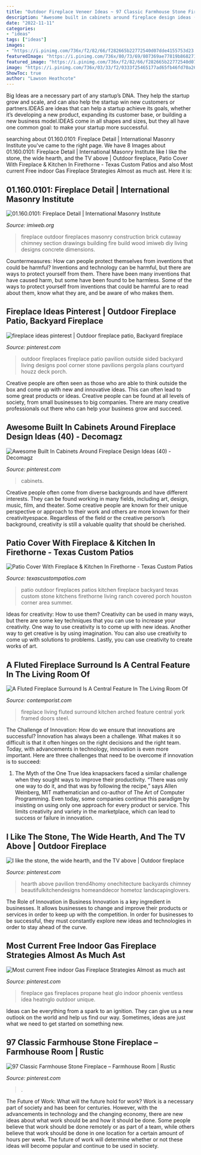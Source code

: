 ```yaml
---
title: "Outdoor Fireplace Veneer Ideas ~ 97 Classic Farmhouse Stone Fireplace – Farmhouse Room"
description: "Awesome built in cabinets around fireplace design ideas (40)"
date: "2022-11-11"
categories:
- "ideas"
tags: ["ideas"]
images:
- "https://i.pinimg.com/736x/f2/82/66/f282665b22772540d07dde4155753d23.jpg"
featuredImage: "https://i.pinimg.com/736x/80/73/69/807369ae77819b8682714b1b4da7b702.jpg"
featured_image: "https://i.pinimg.com/736x/f2/82/66/f282665b22772540d07dde4155753d23.jpg"
image: "https://i.pinimg.com/736x/03/33/f2/0333f25465177ad65fb46fd70a2654ac.jpg"
ShowToc: true
author: "Lawson Heathcote"
---
```



Big Ideas are a necessary part of any startup’s DNA. They help the startup grow and scale, and can also help the startup win new customers or partners.IDEAS are ideas that can help a startup achieve its goals, whether it’s developing a new product, expanding its customer base, or building a new business model.IDEAS come in all shapes and sizes, but they all have one common goal: to make your startup more successful.

	

		
searching about 01.160.0101: Fireplace Detail | International Masonry Institute you've came to the right page. We have 8 Images about 01.160.0101: Fireplace Detail | International Masonry Institute like I like the stone, the wide hearth, and the TV above | Outdoor fireplace, Patio Cover With Fireplace &amp; Kitchen In Firethorne - Texas Custom Patios and also Most current Free indoor Gas Fireplace Strategies Almost as much ast. Here it is:
		
    
## 01.160.0101: Fireplace Detail | International Masonry Institute

<img loading=lazy src="http://imiweb.org/wp-content/uploads/2015/11/BEST-FIREPLACE-CUTAWAY.jpg" onerror="this.onerror=null;this.src='https://tse2.mm.bing.net/th?id=OIP.PYInCbZFfIoxFkQE-pMdUgHaKj&amp;pid=15.1';" alt="01.160.0101: Fireplace Detail | International Masonry Institute">

_Source: imiweb.org_

>fireplace outdoor fireplaces masonry construction brick cutaway chimney section drawings building fire build wood imiweb diy living designs concrete dimensions. 

	

Countermeasures: How can people protect themselves from inventions that could be harmful?
Inventions and technology can be harmful, but there are ways to protect yourself from them. There have been many inventions that have caused harm, but some have been found to be harmless. Some of the ways to protect yourself from inventions that could be harmful are to read about them, know what they are, and be aware of who makes them.

    
## Fireplace Ideas Pinterest | Outdoor Fireplace Patio, Backyard Fireplace

<img loading=lazy src="https://i.pinimg.com/736x/6c/df/cf/6cdfcf701acb78f1d6e44475bfa18328.jpg" onerror="this.onerror=null;this.src='https://tse2.mm.bing.net/th?id=OIP.RvCY9tuKkchi6HaQFBGjyQHaLE&amp;pid=15.1';" alt="fireplace ideas pinterest | Outdoor fireplace patio, Backyard fireplace">

_Source: pinterest.com_

>outdoor fireplaces fireplace patio pavilion outside sided backyard living designs pool corner stone pavilions pergola plans courtyard houzz deck porch. 

	

Creative people are often seen as those who are able to think outside the box and come up with new and innovative ideas. This can often lead to some great products or ideas. Creative people can be found at all levels of society, from small businesses to big companies. There are many creative professionals out there who can help your business grow and succeed.

    
## Awesome Built In Cabinets Around Fireplace Design Ideas (40) - Decomagz

<img loading=lazy src="https://i.pinimg.com/736x/66/94/6a/66946a9029d04f80136e3a2402af220d.jpg" onerror="this.onerror=null;this.src='https://tse3.mm.bing.net/th?id=OIP.g4pt246Y6LV7Xjl4tEdS5gHaLH&amp;pid=15.1';" alt="Awesome Built In Cabinets Around Fireplace Design Ideas (40) - Decomagz">

_Source: pinterest.com_

>cabinets. 

	

Creative people often come from diverse backgrounds and have different interests. They can be found working in many fields, including art, design, music, film, and theater. Some creative people are known for their unique perspective or approach to their work and others are more known for their creativityespace. Regardless of the field or the creative person’s background, creativity is still a valuable quality that should be cherished.

    
## Patio Cover With Fireplace &amp; Kitchen In Firethorne - Texas Custom Patios

<img loading=lazy src="https://texascustompatios.com/wp-content/uploads/2015/02/Cover.jpg" onerror="this.onerror=null;this.src='https://tse1.mm.bing.net/th?id=OIP.Z_W530KtxmTaq7INhPuipQHaE8&amp;pid=15.1';" alt="Patio Cover With Fireplace &amp; Kitchen In Firethorne - Texas Custom Patios">

_Source: texascustompatios.com_

>patio outdoor fireplaces patios kitchen fireplace backyard texas custom stone kitchens firethorne living ranch covered porch houston corner area summer. 

	

Ideas for creativity: How to use them?
Creativity can be used in many ways, but there are some key techniques that you can use to increase your creativity. One way to use creativity is to come up with new ideas. Another way to get creative is by using imagination. You can also use creativity to come up with solutions to problems. Lastly, you can use creativity to create works of art.

    
## A Fluted Fireplace Surround Is A Central Feature In The Living Room Of

<img loading=lazy src="https://www.contemporist.com/wp-content/uploads/2020/10/arched-doorway-kitchen-201020-1157-06.jpg" onerror="this.onerror=null;this.src='https://tse3.mm.bing.net/th?id=OIP.OfuPWPI_8JGQASMenW3veQHaJ4&amp;pid=15.1';" alt="A Fluted Fireplace Surround Is A Central Feature In The Living Room Of">

_Source: contemporist.com_

>fireplace living fluted surround kitchen arched feature central york framed doors steel. 

	

The Challenge of Innovation: How do we ensure that innovations are successful?
Innovation has always been a challenge. What makes it so difficult is that it often hinges on the right decisions and the right team. Today, with advancements in technology, innovation is even more important. Here are three challenges that need to be overcome if innovation is to succeed:
1. The Myth of the One True Idea
 knapsackers faced a similar challenge when they sought ways to improve their productivity. “There was only one way to do it, and that was by following the recipe,” says Allen Weinberg, MIT mathematician and co-author of The Art of Computer Programming. Even today, some companies continue this paradigm by insisting on using only one approach for every product or service. This limits creativity and variety in the marketplace, which can lead to success or failure in innovation.


    
## I Like The Stone, The Wide Hearth, And The TV Above | Outdoor Fireplace

<img loading=lazy src="https://i.pinimg.com/736x/03/33/f2/0333f25465177ad65fb46fd70a2654ac.jpg" onerror="this.onerror=null;this.src='https://tse1.mm.bing.net/th?id=OIP.LmW1bZX64P1WFP4ICKlbGAHaJ7&amp;pid=15.1';" alt="I like the stone, the wide hearth, and the TV above | Outdoor fireplace">

_Source: pinterest.com_

>hearth above pavilion trend4homy onechitecture backyards chimney beautifulkitchendesigns homeanddecor hometoz landscapinglovers. 

	

The Role of Innovation in Business
Innovation is a key ingredient in businesses. It allows businesses to change and improve their products or services in order to keep up with the competition. In order for businesses to be successful, they must constantly explore new ideas and technologies in order to stay ahead of the curve.

    
## Most Current Free Indoor Gas Fireplace Strategies Almost As Much Ast

<img loading=lazy src="https://i.pinimg.com/736x/f2/82/66/f282665b22772540d07dde4155753d23.jpg" onerror="this.onerror=null;this.src='https://tse1.mm.bing.net/th?id=OIP.wM3t1n6oFzCZ4bhJGSovOQHaK0&amp;pid=15.1';" alt="Most current Free indoor Gas Fireplace Strategies Almost as much ast">

_Source: pinterest.com_

>fireplace gas fireplaces propane heat glo indoor phoenix ventless idea heatnglo outdoor unique. 

	

Ideas can be everything from a spark to an ignition. They can give us a new outlook on the world and help us find our way. Sometimes, ideas are just what we need to get started on something new.

    
## 97 Classic Farmhouse Stone Fireplace – Farmhouse Room | Rustic

<img loading=lazy src="https://i.pinimg.com/736x/80/73/69/807369ae77819b8682714b1b4da7b702.jpg" onerror="this.onerror=null;this.src='https://tse1.mm.bing.net/th?id=OIP.Bbzvjo-0DugnhpFSBZf3XAHaNK&amp;pid=15.1';" alt="97 Classic Farmhouse Stone Fireplace – Farmhouse Room | Rustic">

_Source: pinterest.com_

>. 

	

The Future of Work: What will the future hold for work?
Work is a necessary part of society and has been for centuries. However, with the advancements in technology and the changing economy, there are new ideas about what work should be and how it should be done. Some people believe that work should be done remotely or as part of a team, while others believe that work should be done in one location for a certain amount of hours per week. The future of work will determine whether or not these ideas will become popular and continue to be used in society.

